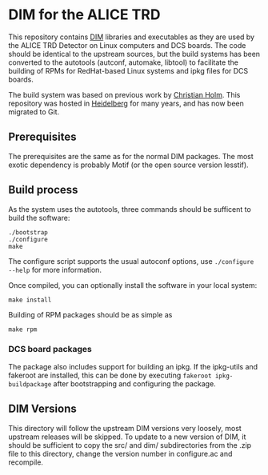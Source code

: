 
DIM for the ALICE TRD
=====================

This repository contains [DIM] libraries and executables as they are used by the
ALICE TRD Detector on Linux computers and DCS boards. The code should be
identical to the upstream sources, but the build systems has been converted to
the autotools (autconf, automake, libtool) to facilitate the building of RPMs
for RedHat-based Linux systems and ipkg files for DCS boards.

The build system was based on previous work by [Christian Holm][NBI]. This
repository was hosted in [Heidelberg][HD] for many years, and has now been
migrated to Git.

Prerequisites
-------------

The prerequisites are the same as for the normal DIM packages. The most exotic dependency is probably Motif (or the open source version lesstif).

Build process
-------------

As the system uses the autotools, three commands should be sufficent to build the software:
```
./bootstrap
./configure
make
```

The configure script supports the usual autoconf options, use `./configure
--help` for more information.

Once compiled, you can optionally install the software in your local system:
```
make install
```

Building of RPM packages should be as simple as
```
make rpm
```

### DCS board packages

The package also includes support for building an ipkg. If the ipkg-utils and
fakeroot are installed, this can be done by executing `fakeroot
ipkg-buildpackage` after bootstrapping and configuring the package.

DIM Versions
------------

This directory will follow the upstream DIM versions very loosely, most upstream
releases will be skipped. To update to a new version of DIM, it should be
sufficient to copy the src/ and dim/ subdirectories from the .zip file to this
directory, change the version number in configure.ac and recompile.



[DIM]: https://dim.web.cern.ch
[NBI]: http://fmd.nbi.dk/fmd/fee/dim/
[HD]: https://alice.physi.uni-heidelberg.de/svn/trd/libdim/
